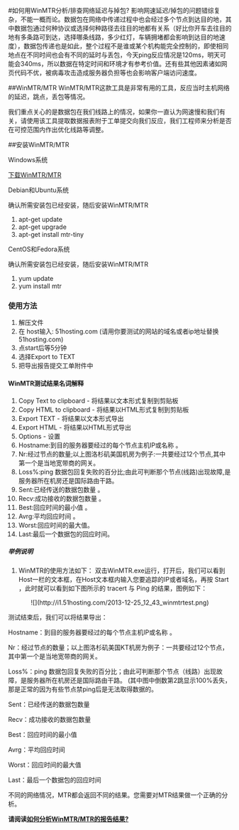 <!-- --- tag: faq 网络 网速 延迟 掉包 mtr -->
<!-- --- title: 如何用WinMTR分析/排查网络延迟与掉包? -->
#如何用WinMTR分析/排查网络延迟与掉包?
影响网速延迟/掉包的问题错综复杂，不能一概而论。数据包在网络中传递过程中也会经过多个节点到达目的地，其中数据包通过何种协议或选择何种路径去往目的地都有关系（好比你开车去往目的地有多条路可到达，选择哪条线路，多少红灯，车辆拥堵都会影响到达目的地速度），数据包传递也是如此，整个过程不是谁或某个机构能完全控制的，即使相同地点在不同时间也会有不同的延时与丢包，今天ping反应情况是120ms，明天可能会340ms，所以数据在特定时间和环境才有参考价值。还有些其他因素诸如网页代码不优，被病毒攻击造成服务器负担等也会影响客户端访问速度。


##WinMTR/MTR
WinMTR/MTR这款工具是非常有用的工具，反应当时主机网络的延迟，跳点，丢包等情况。

我们重点关心的是数据包在我们线路上的情况，如果你一直认为网速慢和我们有关，请使用该工具提取数据报表附于工单提交向我们反应，我们工程师来分析是否在可控范围内作出优化线路等调整。

##安装WinMTR/MTR 

Windows系统

[下载WinMTR/MTR](http://downloads.sourceforge.net/project/winmtr/WinMTR-v092.zip?r=http%3A%2F%2Fsourceforge.net%2Fprojects%2Fwinmtr%2Ffiles%2F&ts=1353040732&use_mirror=jaist)

Debian和Ubuntu系统

确认所需安装包已经安装，随后安装WinMTR/MTR

1. apt-get update
2. apt-get upgrade
3. apt-get install mtr-tiny

CentOS和Fedora系统

确认所需安装包已经安装，随后安装WinMTR/MTR

1. yum update
2. yum install mtr

### 使用方法
1. 解压文件
2. 在 host输入: 51hosting.com (请用你要测试的网站的域名或者ip地址替换51hosting.com)
3. 点start后等5分钟
4. 选择Export to TEXT
5. 把导出报告提交工单附件中

#### WinMTR测试结果名词解释
1. Copy Text to clipboard   - 将结果以文本形式复制到剪贴板
2. Copy HTML to clipboard - 将结果以HTML形式复制到剪贴板
3. Export TEXT  - 将结果以文本形式导出
4. Export HTML - 将结果以HTML形式导出
5. Options - 设置 
6. Hostname:到目的服务器要经过的每个节点主机IP或名称 。
7. Nr:经过节点的数量;以上图洛杉矶美国机房为例子:一共要经过12个节点,其中第一个是当地宽带商的网关。
8. Loss%:ping 数据包回复失败的百分比;由此可判断那个节点(线路)出现故障,是服务器所在机房还是国际路由干路。 
9. Sent:已经传送的数据包数量 。
10. Recv:成功接收的数据包数量 。
11. Best:回应时间的最小值 。
12. Avrg:平均回应时间 。
13. Worst:回应时间的最大值。 
14. Last:最后一个数据包的回应时间。

##### 举例说明
1. WinMTR的使用方法如下：
双击WinMTR.exe运行，打开后，我们可以看到Host一栏的文本框，在Host文本框内输入您要追踪的IP或者域名，再按 Start ，此时就可以看到如下图所示的 tracert 与 Ping 的结果，图例如下：

<center>![](http://i1.51hosting.com/2013-12-25_12_43_winmtrtest.png)</center>

测试结束后，我们可以将结果导出：

Hostname：到目的服务器要经过的每个节点主机IP或名称 。

Nr：经过节点的数量；以上图洛杉矶美国KT机房为例子：一共要经过12个节点，其中第一个是当地宽带商的网关。

Loss%：ping 数据包回复失败的百分比；由此可判断那个节点（线路）出现故障，是服务器所在机房还是国际路由干路。 (其中图中倒数第2跳显示100%丢失，那是正常的因为有些节点禁ping后是无法取得数据的。

Sent：已经传送的数据包数量

Recv：成功接收的数据包数量

Best：回应时间的最小值

Avrg：平均回应时间

Worst：回应时间的最大值

Last：最后一个数据包的回应时间

不同的网络情况，MTR都会返回不同的结果。您需要对MTR结果做一个正确的分析。

<strong>请阅读[如何分析WinMTR/MTR的报告结果? ](http://kb.51hosting.com/analyzing-mtr-report)</strong>


